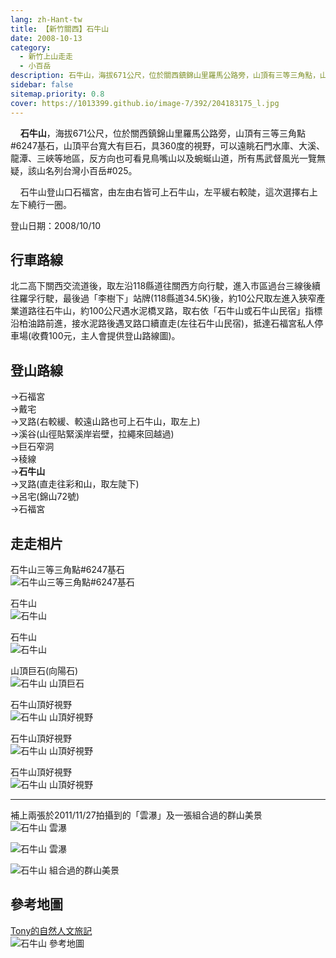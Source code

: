 ```yaml
---
lang: zh-Hant-tw
title: 【新竹關西】石牛山
date: 2008-10-13
category: 
  - 新竹上山走走
  - 小百岳
description: 石牛山，海拔671公尺，位於關西鎮錦山里羅馬公路旁，山頂有三等三角點，山頂平台寬大有巨石，具360度的視野，可以遠眺石門水庫、大溪、龍潭、三峽等地區，反方向也可看見鳥嘴山以及蜿蜒山道，所有馬武督風光一覽無疑，該山名列台灣小百岳#025。石牛山登山口石福宮，由左由右皆可上石牛山，左平緩右較陡，這次選擇右上左下繞行一圈。
sidebar: false
sitemap.priority: 0.8
cover: https://1013399.github.io/image-7/392/204183175_l.jpg
---
```


    **石牛山**，海拔671公尺，位於關西鎮錦山里羅馬公路旁，山頂有三等三角點#6247基石，山頂平台寬大有巨石，具360度的視野，可以遠眺石門水庫、大溪、龍潭、三峽等地區，反方向也可看見鳥嘴山以及蜿蜒山道，所有馬武督風光一覽無疑，該山名列台灣小百岳#025。 

<!-- more -->

    石牛山登山口石福宮，由左由右皆可上石牛山，左平緩右較陡，這次選擇右上左下繞行一圈。


登山日期：2008/10/10

## 行車路線
北二高下關西交流道後，取左沿118縣道往關西方向行駛，進入市區過台三線後續往羅孚行駛，最後過「李樹下」站牌(118縣道34.5K)後，約10公尺取左進入狹窄產業道路往石牛山，約100公尺遇水泥橋叉路，取右依「石牛山或石牛山民宿」指標沿柏油路前進，接水泥路後遇叉路口續直走(左往石牛山民宿)，抵達石福宮私人停車場(收費100元，主人會提供登山路線圖)。

## 登山路線
→石福宮  
→戴宅  
→叉路(右較緩、較遠山路也可上石牛山，取左上)  
→溪谷(山徑貼緊溪岸岩壁，拉繩來回越過)  
→巨石窄洞  
→稜線  
→**石牛山**  
→叉路(直走往彩和山，取左陡下)  
→呂宅(錦山72號)  
→石福宮

## 走走相片
石牛山三等三角點#6247基石  
![石牛山三等三角點#6247基石](https://1013399.github.io/image-7/392/123315454_l.jpg)

石牛山  
![石牛山](https://1013399.github.io/image-7/392/123315456_l.jpg)

石牛山  
![石牛山](https://1013399.github.io/image-7/392/123315458_l.jpg)

山頂巨石(向陽石)  
![石牛山 山頂巨石](https://1013399.github.io/image-7/392/123315460_l.jpg)

石牛山頂好視野  
![石牛山 山頂好視野](https://1013399.github.io/image-7/392/123315462_l.jpg)

石牛山頂好視野  
![石牛山 山頂好視野](https://1013399.github.io/image-7/392/123315467_l.jpg)

石牛山頂好視野  
![石牛山 山頂好視野](https://1013399.github.io/image-7/392/123315523_l.jpg)

----

補上兩張於2011/11/27拍攝到的「雲瀑」及一張組合過的群山美景  
![石牛山 雲瀑](https://1013399.github.io/image-7/392/204183175_l.jpg)  

![石牛山 雲瀑](https://1013399.github.io/image-7/392/204183188_l.jpg)  

![石牛山 組合過的群山美景](https://1013399.github.io/image-7/392/204183251_l.jpg)

## 參考地圖
[Tony的自然人文旅記](http://www.tonyhuang39.com/tony0444/tony0444.html)  
![石牛山 參考地圖](https://1013399.github.io/image-7/392/123315668_l.jpg)
